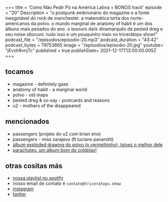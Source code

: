 +++
title = 'Como Não Pedir Pó na América Latina + BONOS track'
episode = "20"
Description = "o postpunk embrionário do magazine e a fonte inesgotável do rock de manchester. a matemática torta dos norte-americanos da polvo. o mundo marginal de anatomy of habit e um dos álbuns mais pesados do ano. o tesouro dark dinamarquês da pested dreg e seu noise obscuro. tudo isso e um pouquinho mais no tricerátops show!"
podcast_file = "/episodios/episodio-20.mp3"
podcast_duration = "43:42"
podcast_bytes = 79753865
image = "/episodios/episodio-20.jpg"
youtube= "jEvzh9vnjTc"
published = true
publishDate= 2021-12-17T13:00:00.005Z
+++

## tocamos
* magazine - definitely gaze
* anatomy of habit - a marginal world
* polvo - old maps
* pested dreg & ss-say - postcards and reasons
* u2 - mothers of the disappeared

## mencionados

* passengers (projeto do u2 com brian eno)
* passengers - miss sarajevo (ft luciano pavarotti)
* [álbum exploded drawing do polvo (o vermelhinho), talvez o melhor dele](https://www.discogs.com/master/60946-Polvo-Exploded-Drawing)
* [parachutes, um album bom do coldplay!](https://www.discogs.com/release/369337-Coldplay-Parachutes)

## otras cositas más
* [nossa playlist no spotify](https://open.spotify.com/playlist/0UiztKuga6LmTAxWTsUQdw?si=fb96026bc1994d90)
* nosso email de contato é `contato@triceratops.show`
* [instagram](https://www.instagram.com/triceratops.show/)
* [twitter](https://twitter.com/TriceratopsShow/)
